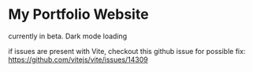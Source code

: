 # My Portfolio Website

currently in beta. Dark mode loading

if issues are present with Vite, checkout this github issue for possible fix:
https://github.com/vitejs/vite/issues/14309
